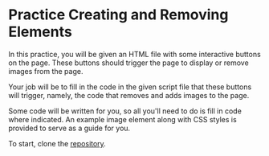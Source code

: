 # Practice Creating and Removing Elements

In this practice, you will be given an HTML file with some interactive buttons
on the page. These buttons should trigger the page to display or remove images
from the page.

Your job will be to fill in the code in the given script file that these
buttons will trigger, namely, the code that removes and adds images to the
page.

Some code will be written for you, so all you'll need to do is fill in code
where indicated. An example image element along with CSS styles is provided to
serve as a guide for you.

To start, clone the [repository][repo].

[repo]: https://github.com/appacademy-starters/creating-removing-elements-practice